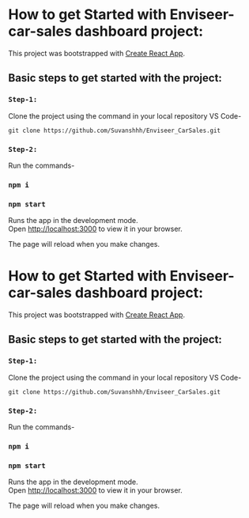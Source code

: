 # How to get Started with Enviseer-car-sales dashboard project:

This project was bootstrapped with [Create React App](https://github.com/facebook/create-react-app).

## Basic steps to get started with the project:

### `Step-1:` 
Clone the project using the command in your local repository VS Code- 

`git clone https://github.com/Suvanshhh/Enviseer_CarSales.git`

### `Step-2:`
Run the commands- 

### `npm i`
### `npm start`

Runs the app in the development mode.\
Open [http://localhost:3000](http://localhost:3000) to view it in your browser.

The page will reload when you make changes.




# How to get Started with Enviseer-car-sales dashboard project:

This project was bootstrapped with [Create React App](https://github.com/facebook/create-react-app).

## Basic steps to get started with the project:

### `Step-1:` 
Clone the project using the command in your local repository VS Code- 

`git clone https://github.com/Suvanshhh/Enviseer_CarSales.git`

### `Step-2:`
Run the commands- 

### `npm i`
### `npm start`

Runs the app in the development mode.\
Open [http://localhost:3000](http://localhost:3000) to view it in your browser.

The page will reload when you make changes.


